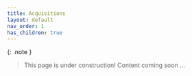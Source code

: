 ```yaml
---
title: Acquisitions
layout: default
nav_order: 1
has_children: true
---
```


{: .note }
> This page is under construction! 
> Content coming soon ...
